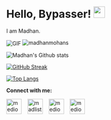 # Hello, Bypasser! <img src="https://raw.githubusercontent.com/MartinHeinz/MartinHeinz/master/wave.gif" width="30px">

I am Madhan.

<img align="center" alt="GIF" src="https://64.media.tumblr.com/ca9e88da893983165efe900cfe141aba/tumblr_nnx3wcLEKt1qciqqno3_640.gifv" />

<img src="https://komarev.com/ghpvc/?username=madhanmohans" alt="madhanmohans"/>

![Madhan's Github stats](https://github-readme-stats.vercel.app/api?username=madhanmohans&show_icons=true&theme=chartreuse-dark)

[![GitHub Streak](https://github-readme-streak-stats.herokuapp.com/?user=madhanmohans&theme=chartreuse-dark)](https://git.io/streak-stats)

[![Top Langs](https://github-readme-stats.vercel.app/api/top-langs/?username=madhanmohans&theme=chartreuse-dark)](https://github.com/anuraghazra/github-readme-stats)



**Connect with me:**

<p align="left">
<a href="https://instagram.com/mediocremind_" target="blank"><img align="center" src="https://cdn.jsdelivr.net/npm/simple-icons@3.0.1/icons/instagram.svg" alt="mediocremind" height="40" width="40" /></a> &nbsp;&nbsp;
<a href="https://open.spotify.com/user/wo4kcrsub29cxt5a4r6die548" target="blank"><img align="center" src="https://cdn.jsdelivr.net/npm/simple-icons@3.0.1/icons/spotify.svg" alt="madlistener" height="40" width="40" /></a> &nbsp;&nbsp;
<a href="https://www.linkedin.com/in/madhan-mohan-s-330b591a3/" target="blank"><img align="center" src="https://cdn.jsdelivr.net/npm/simple-icons@3.0.1/icons/linkedin.svg" alt="mediocremind" height="40" width="40" /></a> &nbsp;&nbsp;
<a href="https://twitter.com/medi0cremind" target="blank"><img align="center" src="https://cdn.jsdelivr.net/npm/simple-icons@3.0.1/icons/twitter.svg" alt="mediocremind" height="40" width="40" /></a> &nbsp;&nbsp;

